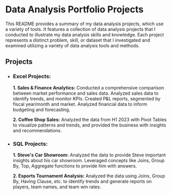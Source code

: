 # Data Analysis Portfolio Projects

This README provides a summary of my data analysis projects, which use a variety of tools. It features a collection of data analysis projects that I conducted to illustrate my data analysis skills and knowledge. Each project represents a distinct problem, skill, or dataset that I investigated and examined utilizing a variety of data analysis tools and methods.

## Projects
- ### Excel Projects:
  **1. Sales & Finance Analytics:** Conducted a comprehensive comparison between market performance and sales data. Analyzed sales data to identify trends, and monitor KPIs. Created P&L reports, segmented by fiscal year/month and market. Analyzed financial data to inform budgeting and forecasting.

  **2. Coffee Shop Sales:** Analyzed the data from H1 2023 with Pivot Tables to visualize patterns and trends, and provided the business with insights and recommendations.

- ### SQL Projects:
  **1. Steve's Car Showroom:** Analyzed the data to provide Steve important insights about his car showroom. Leveraged concepts like Joins, Group By, Top, Aggregate functions to provide him with answers.

  **2. Esports Tournament Analysis:** Analyzed the data using Joins, Group By, Having Clause, etc. to identify trends and generate reports on players, team names, and team win rates.
